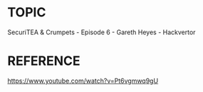 # TOPIC
SecuriTEA & Crumpets - Episode 6 - Gareth Heyes - Hackvertor

# REFERENCE
https://www.youtube.com/watch?v=Pt6vgmwq9gU
